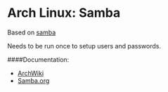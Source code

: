 Arch Linux: Samba
=====

Based on [samba](https://www.archlinux.org/packages/extra/x86_64/samba/)

Needs to be run once to setup users and passwords.

####Documentation:

* [ArchWiki](https://wiki.archlinux.org/index.php/Samba)
* [Samba.org](https://www.samba.org/samba/docs/)
